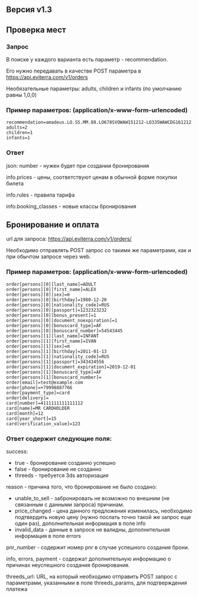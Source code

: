 ## Версия v1.3

## Проверка мест

### Запрос

В поиске у каждого варианта есть параметр - recommendation.

Его нужно передавать в качестве POST параметра в https://api.eviterra.com/v1/orders

Необязательные параметры: adults, children и infants (по умолчанию равны 1,0,0)

### Пример параметров: (application/x-www-form-urlencoded)

```
recommendation=amadeus.LO.SS.MM.88.LO678SVOWAW151212-LO335WAWCDG161212
adults=2
children=1
infants=1
```

### Ответ

json:
number -  нужен будет при создании бронирования

info.prices - цены, соответствуют ценам в обычной форме покупки билета

info.rules - правила тарифа

info.booking_classes - новые классы бронирования

## Бронирование и оплата

url для запроса: https://api.eviterra.com/v1/orders/<number>

Необходимо отправлять POST запрос со такими же параметрами, как и при обычтом запросе через web.

### Пример параметров: (application/x-www-form-urlencoded)

```
order[persons][0][last_name]=ADULT
order[persons][0][first_name]=ALEX
order[persons][0][sex]=m
order[persons][0][birthday]=1980-12-20
order[persons][0][nationality_code]=RUS
order[persons][0][passport]=1232323232
order[persons][0][bonus_present]=1
order[persons][0][document_noexpiration]=1
order[persons][0][bonuscard_type]=AF
order[persons][0][bonuscard_number]=54543445
order[persons][1][last_name]=INFANT
order[persons][1][first_name]=IVAN
order[persons][1][sex]=m
order[persons][1][birthday]=2011-01-13
order[persons][1][nationality_code]=RUS
order[persons][1][passport]=343434556
order[persons][1][document_expiration]=2019-12-01
order[persons][1][bonuscard_type]=AF
order[persons][1][bonuscard_number]=
order[email]=test@example.com
order[phone]=+79998887766
order[payment_type]=card
order[delivery]=
card[number]=4111111111111112
card[name]=MR CARDHOLDER
card[month]=12
card[year_short]=15
card[verification_value]=123
```

### Ответ содержит следующие поля:

success:
* true - бронирование созданно успешно
* false - бронирование не созданно
* threeds - требуется 3ds авторизация

reason - причина того, что бронирование не было создано:
* unable_to_sell - забронировать не возможно по внешним (не связанным с данными запроса) причинам.
* price_changed - цена данного предложения изменилась, необходимо подтвердить новую цену (нужно послать точно такой же запрос еще один раз), дополнительная информация в поле info
* invalid_data - данные в запросе не валидны, дополнительная информация в поле errors

pnr_number - содержит номер pnr в случае успешного создания брони.

info, errors, payment - содержат дополнительную информацию о причинах неуспешного создания бронирования.

threeds_url: URL, на который необходимо отправить POST запрос с параметрами, указанными в поле threeds_params, для подтверждения платежа
